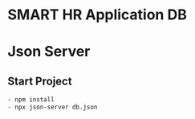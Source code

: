 # SMART HR Application DB
# Json Server

## Start Project 
```bash
- npm install
- npx json-server db.json
```
